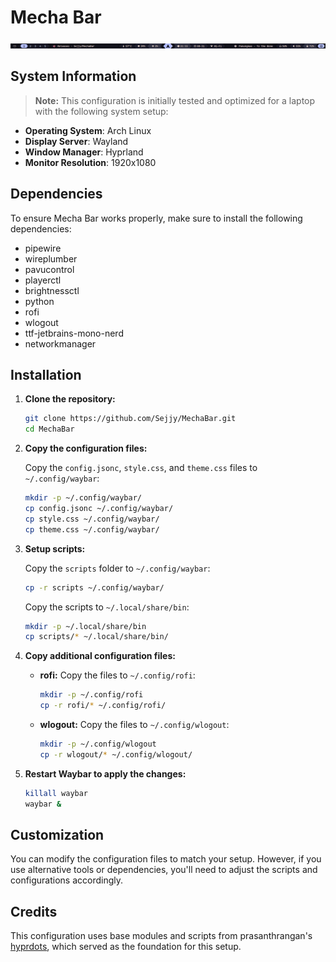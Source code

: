 # Mecha Bar
![Mecha Bar](/preview/v1.1.png)

## System Information
> **Note:** This configuration is initially tested and optimized for a laptop with the following system setup:

- **Operating System**: Arch Linux
- **Display Server**: Wayland
- **Window Manager**: Hyprland
- **Monitor Resolution**: 1920x1080

## Dependencies
To ensure Mecha Bar works properly, make sure to install the following dependencies:
- pipewire
- wireplumber
- pavucontrol
- playerctl
- brightnessctl
- python
- rofi
- wlogout
- ttf-jetbrains-mono-nerd
- networkmanager

## Installation
1. **Clone the repository:**
   ```bash
   git clone https://github.com/Sejjy/MechaBar.git
   cd MechaBar
   ```
   
2. **Copy the configuration files:**
    
    Copy the `config.jsonc`, `style.css`, and `theme.css` files to `~/.config/waybar`:
    ```bash
    mkdir -p ~/.config/waybar/
    cp config.jsonc ~/.config/waybar/
    cp style.css ~/.config/waybar/
    cp theme.css ~/.config/waybar/
    ```

3. **Setup scripts:**
    
    Copy the `scripts` folder to `~/.config/waybar`:
    ```bash
    cp -r scripts ~/.config/waybar/
    ```

    Copy the scripts to `~/.local/share/bin`:
    ```bash
    mkdir -p ~/.local/share/bin
    cp scripts/* ~/.local/share/bin/
    ```

4. **Copy additional configuration files:**
    - **rofi:** Copy the files to `~/.config/rofi`:
        ```bash
        mkdir -p ~/.config/rofi
        cp -r rofi/* ~/.config/rofi/
        ```

    - **wlogout:** Copy the files to `~/.config/wlogout`:
        ```bash
        mkdir -p ~/.config/wlogout
        cp -r wlogout/* ~/.config/wlogout/
        ```

5. **Restart Waybar to apply the changes:**
    ```bash
    killall waybar
    waybar &
    ```

## Customization
You can modify the configuration files to match your setup. However, if you use alternative tools or dependencies, you'll need to adjust the scripts and configurations accordingly.

## Credits
This configuration uses base modules and scripts from prasanthrangan's [hyprdots](https://github.com/prasanthrangan/hyprdots), which served as the foundation for this setup.